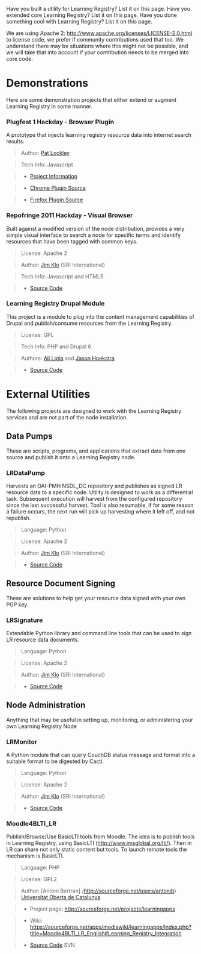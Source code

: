 Have you built a utility for Learning Registry? List it on this page.  Have you extended core Learning Registry? List it on this page.  Have you done something cool with Learning Registry? List it on this page.

We are using Apache 2: http://www.apache.org/licenses/LICENSE-2.0.html to license code, we prefer if community contributions used that too. We understand there may be situations where this might not be possible, and we will take that into account if your contribution needs to be merged into core code.

# Demonstrations
Here are some demonstration projects that either extend or augment Learning Registry in some manner.

### Plugfest 1 Hackday - Browser Plugin
A prototype that injects learning registry resource data into internet search results.

> Author: [Pat Lockley](https://github.com/patlockley/)

> Tech Info: Javascript

> * [Project Information](http://blogs.cetis.ac.uk/othervoices/2011/08/11/learning-registry-plugfest-report-and-developments/)

> * [Chrome Plugin Source](https://github.com/patlockley/learning_registry_chrome)

> * [Firefox Plugin Source](https://github.com/patlockley/learning_registry_firefox)


### Repofringe 2011 Hackday - Visual Browser
Built against a modified version of the node distribution, provides a very simple visual interface to search a
node for specific terms and identify resources that have been tagged with common keys.

> License: Apache 2

> Author: [Jim Klo](https://github.com/jimklo/) (SRI International) 

> Tech Info: Javascript and HTML5

> * [Source Code](https://github.com/jimklo/LearningRegistry/tree/RepoFringe)


### Learning Registry Drupal Module
This project is a module to plug into the content management capabilities of Drupal and publish/consume resources from the Learning Registry.

> License: GPL

> Tech Info: PHP and Drupal 6

> Authors: [Ali Lotia](https://github.com/lotia) and [Jason Hoekstra](https://github.com/jasonhoekstra)

> * [Source Code](https://github.com/openmichigan/lr_publish)



# External Utilities
The following projects are designed to work with the Learning Registry services and are not part of the node installation.

## Data Pumps
These are scripts, programs, and applications that extract data from one source and publish it onto a Learning Registry node.

### LRDataPump
Harvests an OAI-PMH NSDL_DC repository and publishes as signed LR resource data to a specific node. Utility is designed to work as a differential task. Subsequent execution will harvest from the configured repository since the last successful harvest. Tool is also resumable, if for some reason a failure occurs, the next run will pick up harvesting where it left off, and not republish.

> Language: Python

> License: Apache 2

> Author: [Jim Klo](https://github.com/jimklo/) (SRI International)

> * [Source Code](https://github.com/jimklo/LRDataPump)



## Resource Document Signing
These are solutions to help get your resource data signed with your own PGP key.

### LRSignature
Extendable Python library and command line tools that can be used to sign LR resource data documents.

> Language: Python

> License: Apache 2

> Author: [Jim Klo](https://github.com/jimklo/) (SRI International)

> * [Source Code](https://github.com/jimklo/LRSignature)



## Node Administration
Anything that may be useful in setting up, monitoring, or administering your own Learning Registry Node

### LRMonitor
A Python module that can query CouchDB status message and format into a suitable format to be digested by Cacti.

> Language: Python

> License: Apache 2

> Author: [Jim Klo](https://github.com/jimklo/) (SRI International)

> * [Source Code](https://github.com/jimklo/LRMonitor)

### Moodle4BLTI_LR
Publish/Browse/Use BasicLTI tools from Moodle. The idea is to publish tools in Learning Registry, using BasicLTI (http://www.imsglobal.org/lti/). Then in LR can share not only static content but tools. To launch remote tools the mechanism is BasicLTI.

> Language: PHP

> License: GPL2

> Author: [Antoni Bertran] /http://sourceforge.net/users/antonib) [Universitat Oberta de Catalunya](http://www.uoc.edu)

> * Project page: http://sourceforge.net/projects/learningapps

> * Wiki: https://sourceforge.net/apps/mediawiki/learningapps/index.php?title=Moodle4BLTI_LR_English#Learning_Registry_Integration

> * [Source Code](https://sourceforge.net/scm/?type=svn&group_id=388815) SVN